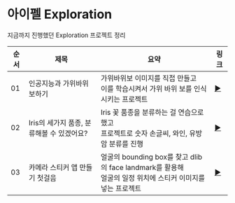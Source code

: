 # 아이펠 Exploration
지금까지 진행했던 Exploration 프로젝트 정리

순서 | 제목 | 요약 | 링크 
---|---|---|---|
01 | 인공지능과 가위바위보하기 | 가위바위보 이미지를 직접 만들고</br>이를 학습시켜서 가위 바위 보를 인식시키는 프로젝트 | [▶](https://github.com/phthys/aiffel/blob/main/%5BE-01%5DRockScissorPaper.ipynb)
02 | Iris의 세가지 품종, 분류해볼 수 있겠어요? | Iris 꽃 품종을 분류하는 걸 연습으로 했고</br>프로젝트로 숫자 손글씨, 와인, 유방암 분류를 진행 | [▶](https://github.com/phthys/aiffel/blob/main/%5BE-02%5DDigitsWineBreastCancer.ipynb)
03 | 카메라 스티커 앱 만들기 첫걸음 | 얼굴의 bounding box를 찾고 dlib의 face landmark를 활용해</br>얼굴의 일정 위치에 스티커 이미지를 넣는 프로젝트 | [▶](https://github.com/phthys/aiffel/blob/main/%5BE-03%5DCameraFaceSticker.ipynb)
